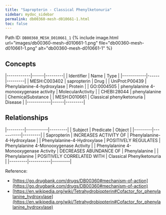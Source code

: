 ```yaml
---
title: "Sapropterin - Classical Phenylketonuria"
sidebar: mydoc_sidebar
permalink: db00360-mesh-d010661-1.html
toc: false 
---
```



Path ID: `DB00360_MESH_D010661_1`
{% include image.html url="images/db00360-mesh-d010661-1.png" file="db00360-mesh-d010661-1.png" alt="db00360-mesh-d010661-1" %}

## Concepts

|------------|------|---------|
| Identifier | Name | Type    |
|------------|------|---------|
| MESH:C003402 | sapropterin | Drug |
| UniProt:P00439 | Phenylalanine-4-hydroxylase | Protein |
| GO:0004505 | phenylalanine 4-monooxygenase activity | MolecularActivity |
| CHEBI:28044 | phenylalanine | ChemicalSubstance |
| MESH:D010661 | Classical phenylketonuria | Disease |
|------------|------|---------|

## Relationships

|---------|-----------|---------|
| Subject | Predicate | Object  |
|---------|-----------|---------|
| Sapropterin | INCREASES ACTIVITY OF | Phenylalanine-4-Hydroxylase |
| Phenylalanine-4-Hydroxylase | POSITIVELY REGULATES | Phenylalanine 4-Monooxygenase Activity |
| Phenylalanine 4-Monooxygenase Activity | DECREASES ABUNDANCE OF | Phenylalanine |
| Phenylalanine | POSITIVELY CORRELATED WITH | Classical Phenylketonuria |
|---------|-----------|---------|

Reference: 
  - [https://go.drugbank.com/drugs/DB00360#mechanism-of-action](https://go.drugbank.com/drugs/DB00360#mechanism-of-action)
  - [https://en.wikipedia.org/wiki/Tetrahydrobiopterin#Cofactor_for_phenylalanine_hydroxylase](https://en.wikipedia.org/wiki/Tetrahydrobiopterin#Cofactor_for_phenylalanine_hydroxylase)
